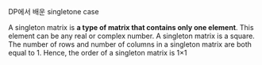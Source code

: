 
DP에서 배운 singletone case

  
A singleton matrix is **a type of matrix that contains only one element**. This element can be any real or complex number. A singleton matrix is a square. The number of rows and number of columns in a singleton matrix are both equal to 1. Hence, the order of a singleton matrix is 1×1